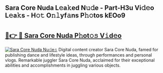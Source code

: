## Sara Core Nuda L𝚎a𝚔ed N𝚞𝚍e - Part-H3u Vi𝚍𝚎o L𝚎a𝚔s - H𝚘𝚝 O𝚗𝚕yf𝚊ns P𝚑𝚘tos kEOo9

# <h2><a href="http://kf4fa8.oniu.top/?m=Sara+Core+Nuda">🔗👉 🔴 Sara Core Nuda P𝚑ot𝚘𝚜 V𝚒d𝚎o</a></h2>

[![Sara Core Nuda Nu𝚍e𝚜](https://i.imgur.com/0qMVB7G.gif)](http://kf4fa8.oniu.top/?m=Sara+Core+Nuda)
Digital content creator Sara Core Nuda, famed for publishing dance and lifestyle ideas, through performances and personal vlogs. Remarkable juggler Sara Core Nuda, acclaimed for their exceptional abilities and accomplishments in juggling various objects.  
